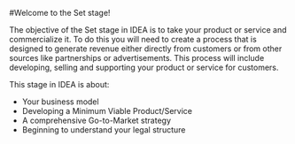 #Welcome to the Set stage! 

The objective of the Set stage in IDEA is to take your product or service and commercialize it. To do this you will need to create a process that is designed to generate revenue either directly from customers or from other sources like partnerships or advertisements. This process will include developing, selling and supporting your product or service for customers. 

This stage in IDEA is about:
* Your business model
* Developing a Minimum Viable Product/Service
* A comprehensive Go-to-Market strategy
* Beginning to understand your legal structure
 